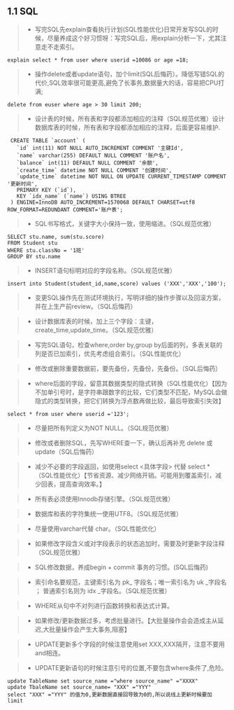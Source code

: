 ## 1.1 SQL
> - 写完SQL先explain查看执行计划(SQL性能优化)日常开发写SQL的时候，尽量养成这个好习惯呀：写完SQL后，用explain分析一下，尤其注意走不走索引。
```
explain select * from user where userid =10086 or age =18;
``` 

> - 操作delete或者update语句，加个limit(SQL后悔药）。降低写错SQL的代价,SQL效率很可能更高,避免了长事务,数据量大的话，容易把CPU打满;
```
delete from euser where age > 30 limit 200;
```

> - 设计表的时候，所有表和字段都添加相应的注释（SQL规范优雅）设计数据库表的时候，所有表和字段都添加相应的注释，后面更容易维护.
```
 CREATE TABLE `account` (
   `id` int(11) NOT NULL AUTO_INCREMENT COMMENT '主键Id',
   `name` varchar(255) DEFAULT NULL COMMENT '账户名',
   `balance` int(11) DEFAULT NULL COMMENT '余额',
   `create_time` datetime NOT NULL COMMENT '创建时间',
   `update_time` datetime NOT NULL ON UPDATE CURRENT_TIMESTAMP COMMENT '更新时间',
   PRIMARY KEY (`id`),
   KEY `idx_name` (`name`) USING BTREE
 ) ENGINE=InnoDB AUTO_INCREMENT=1570068 DEFAULT CHARSET=utf8 ROW_FORMAT=REDUNDANT COMMENT='账户表';
```

> - SQL书写格式，关键字大小保持一致，使用缩进。（SQL规范优雅）

```
SELECT stu.name, sum(stu.score)
FROM Student stu
WHERE stu.classNo = '1班'
GROUP BY stu.name
```

> - INSERT语句标明对应的字段名称。（SQL规范优雅）

```
insert into Student(student_id,name,score) values ('XXX','XXX','100');
```

> - 变更SQL操作先在测试环境执行，写明详细的操作步骤以及回滚方案，并在上生产前review。（SQL后悔药）

> - 设计数据库表的时候，加上三个字段：主键，create_time,update_time。（SQL规范优雅）

> - 写完SQL语句，检查where,order by,group by后面的列，多表关联的列是否已加索引，优先考虑组合索引。（SQL性能优化）

> - 修改或删除重要数据前，要先备份，先备份，先备份。（SQL后悔药）

> - where后面的字段，留意其数据类型的隐式转换（SQL性能优化）【因为不加单引号时，是字符串跟数字的比较，它们类型不匹配，MySQL会做隐式的类型转换，把它们转换为浮点数再做比较，最后导致索引失效】
```
select * from user where userid ='123';
```

> -  尽量把所有列定义为NOT NULL。（SQL规范优雅）

> - 修改或者删除SQL，先写WHERE查一下，确认后再补充 delete 或 update（SQL后悔药）

> - 减少不必要的字段返回，如使用select <具体字段> 代替 select * （SQL性能优化）【节省资源、减少网络开销。可能用到覆盖索引，减少回表，提高查询效率。】

> - 所有表必须使用Innodb存储引擎。（SQL规范优雅）

> - 数据库和表的字符集统一使用UTF8。（SQL规范优雅）

> - 尽量使用varchar代替 char。（SQL性能优化）

> - 如果修改字段含义或对字段表示的状态追加时，需要及时更新字段注释（SQL规范优雅）

> - SQL修改数据，养成begin + commit 事务的习惯。(SQL后悔药)

> - 索引命名要规范，主键索引名为 pk_ 字段名；唯一索引名为 uk _字段名 ； 普通索引名则为 idx _字段名。（SQL规范优雅）

> - WHERE从句中不对列进行函数转换和表达式计算。

> - 如果修改/更新数据过多，考虑批量进行。【大批量操作会会造成主从延迟,大批量操作会产生大事务,阻塞】

> - UPDATE更新多个字段的时候注意使用set XXX,XXX隔开，注意不要用and相连。

> - UPDATE更新语句的时候注意引号的位置,不要包含where条件了,危险。
```
update TableName set source_name ="where source_name" ="XXXX"
update TbaleName set source_name= "XXX" ="YYY"
select "XXX" ="YYY" 的值为0,更新数据直接回导致为0的,所以说线上更新时候要加limit
```

